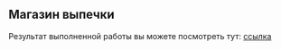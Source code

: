 ## Магазин выпечки

Результат выполненной работы вы можете посмотреть тут: [ссылка](https://sbrownbear.github.io/site_baking-shop/)
